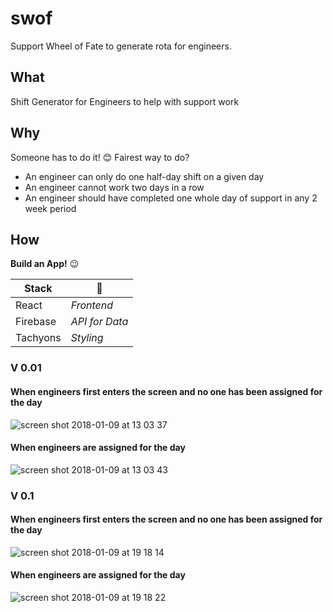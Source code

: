 # swof
Support Wheel of Fate to generate rota for engineers.

## What

Shift Generator for Engineers to help with support work

## Why

Someone has to do it! :blush:
Fairest way to do?
- An engineer can only do one half-day shift on a given day
- An engineer cannot work two days in a row
- An engineer should have completed one whole day of support in any 2 week period

## How

**Build an App!** :wink:

| **Stack** | 🤔  |
| --- | --- |
| React | _Frontend_ |
| Firebase | _API for Data_ |
| Tachyons | _Styling_ |

### V 0.01

#### When engineers first enters the screen and no one has been assigned for the day
![screen shot 2018-01-09 at 13 03 37](https://user-images.githubusercontent.com/2305591/34722167-9bf2ef38-f53d-11e7-86d0-3a64328343ab.png)

#### When engineers are assigned for the day
![screen shot 2018-01-09 at 13 03 43](https://user-images.githubusercontent.com/2305591/34722166-9bd4de62-f53d-11e7-8605-594782835da8.png)

### V 0.1

#### When engineers first enters the screen and no one has been assigned for the day
![screen shot 2018-01-09 at 19 18 14](https://user-images.githubusercontent.com/2305591/34738796-1858fa48-f572-11e7-9019-fc73a9f453dc.png)

#### When engineers are assigned for the day
![screen shot 2018-01-09 at 19 18 22](https://user-images.githubusercontent.com/2305591/34738795-1844046c-f572-11e7-847a-c6022c5b3b90.png)